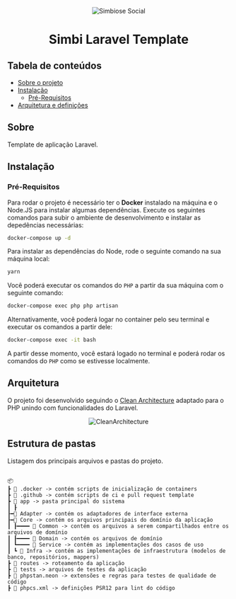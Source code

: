<center>

![Simbiose Social](https://i.ibb.co/GW2JwJd/simbiose.png)

# Simbi Laravel Template

</center>

## Tabela de conteúdos

-   [Sobre o projeto](#sobre)
-   [Instalação](#instalação)
    -   [Pré-Requisitos](#pré-requisitos)
-   [Arquitetura e definições](#arquitetura)

## Sobre

Template de aplicação Laravel.

## Instalação

### Pré-Requisitos

Para rodar o projeto é necessário ter o **Docker** instalado na máquina e o Node.JS para instalar algumas dependências. Execute os seguintes comandos para subir o ambiente de desenvolvimento e instalar as depedências necessárias:

```bash
docker-compose up -d
```

Para instalar as dependências do Node, rode o seguinte comando na sua máquina local:

```bash
yarn
```

Você poderá executar os comandos do `PHP` a partir da sua máquina com o seguinte comando:

```bash
docker-compose exec php php artisan
```

Alternativamente, você poderá logar no container pelo seu terminal e executar os comandos a partir dele:

```bash
docker-compose exec -it bash
```

A partir desse momento, você estará logado no terminal e poderá rodar os comandos do `PHP` como se estivesse localmente.

## Arquitetura

O projeto foi desenvolvido seguindo o [Clean Architecture](https://blog.cleancoder.com/uncle-bob/2012/08/13/the-clean-architecture.html) adaptado para o PHP unindo com funcionalidades do Laravel.

<center>

![CleanArchitecture](https://blog.cleancoder.com/uncle-bob/images/2012-08-13-the-clean-architecture/CleanArchitecture.jpg)

</center>

## Estrutura de pastas

Listagem dos principais arquivos e pastas do projeto.

```

📦
┣ 📂 .docker -> contém scripts de inicialização de containers
┣ 📂 .github -> contém scripts de ci e pull request template
┣ 📂 app -> pasta principal do sistema
┃ ┠
┠━📂 Adapter -> contém os adaptadores de interface externa
┠━📂 Core -> contém os arquivos principais do domínio da aplicação
┃ ┠━━━━ 📂 Common -> contém os arquivos a serem compartilhados entre os arquivos de domínio
┃ ┠━━━━ 📂 Domain -> contém os arquivos de domínio
┃ ┗━━━━ 📂 Service -> contém as implementações dos casos de uso
┃ ┗ 📂 Infra -> contém as implementações de infraestrutura (modelos de banco, repositórios, mappers)
┣ 📂 routes -> roteamento da aplicação
┣ 📂 tests -> arquivos de testes da aplicação
┣ 📜 phpstan.neon -> extensões e regras para testes de qualidade de código
┣ 📜 phpcs.xml -> definições PSR12 para lint do código

```
